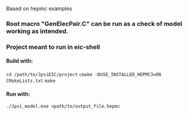 Based on hepmc examples

### Root macro "GenElecPair.C" can be run as a check of model working as intended.

### Project meant to run in eic-shell

#### Build with:
`cd /path/to/JpsiEIC/project`
`cmake -DUSE_INSTALLED_HEPMC3=ON CMakeLists.txt`
`make`

#### Run with:
`./Jpsi_model.exe <path/to/output_file.hepmc`